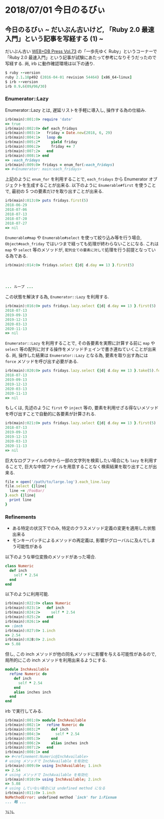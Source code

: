 # 2018/07/01 今日のるびぃ

## 今日のるびぃ ~ だいぶん古いけど, 「Ruby 2.0 最速入門」という記事を写経する (1) ~

だいぶん古い [WEB+DB Press Vol.73](http://gihyo.jp/magazine/wdpress/archive/2013/vol73) の「一歩先ゆく Ruby」というコーナーで「Ruby 2.0 最速入門」という記事が試験にあたって参考になりそうだったので写経する. 尚, irb に動作確認環境は以下の通り.

```ruby
$ ruby --version
ruby 2.1.10p492 (2016-04-01 revision 54464) [x86_64-linux]
$ irb --version
irb 0.9.6(09/06/30)
```

### Enumerator::Lazy

Enumerator::Lazy とは, 遅延リストを手軽に導入し, 操作する為の仕組み.

```ruby
irb(main):001:0> require 'date'
=> true
irb(main):002:0> def each_fridays
irb(main):003:1>   friday = Date.new(2018, 6, 29)
irb(main):004:1>   loop do 
irb(main):005:2*     yield friday
irb(main):006:2>     friday += 7
irb(main):007:2>   end
irb(main):008:1> end
=> :each_fridays
irb(main):009:0> fridays = enum_for(:each_fridays)
=> #<Enumerator: main:each_fridays>
```

上記のように `enum_for` を利用することで, `each_fridays` から Enumerator オブジェクトを生成することが出来る. 以下のように `Enumerable#first` を使うことで, 最初の 5 つの要素だけを取り出すことが出来る.

```ruby
irb(main):013:0> puts fridays.first(5)
2018-06-29
2018-07-06
2018-07-13
2018-07-20
2018-07-27
=> nil
``` 

`Enumerable#map` や `Enumerable#select` を使って絞り込み等を行う場合, `Object#each_friday` ではいつまで経っても処理が終わらないことになる. これは `map` や `select` 等のメソッドが, `配列全ての要素に対して`処理を行う前提となっている為である.

```ruby
irb(main):014:0> fridays.select {|d| d.day == 13 }.first(5)




... ループ ...
```

この状態を解決する為, `Enumerator::Lazy` を利用する.

```ruby
irb(main):016:0> puts fridays.lazy.select {|d| d.day == 13 }.first(5)
2018-07-13
2019-09-13
2019-12-13
2020-03-13
2020-11-13
=> nil
```

`Enumerator::Lazy` を利用することで, その各要素を実際に計算する前に `map` や `select` 等の配列に対する操作をメソッドチェインで書き連ねていくことが出来る. 尚, 操作した結果は `Enumerator::Lazy` となる為, 要素を取り出す為には `force` メソッドを呼び出す必要がある.

```ruby
irb(main):020:0> puts fridays.lazy.select {|d| d.day == 13 }.take(5).force
2018-07-13
2019-09-13
2019-12-13
2020-03-13
2020-11-13
=> nil
```

もしくは, 先述のように `first` や `inject` 等の, 要素を利用せざる得ないメソッドを呼び出すことで自動的に各要素が計算される.

```ruby
irb(main):021:0> puts fridays.lazy.select {|d| d.day == 13 }.first(5)
2018-07-13
2019-09-13
2019-12-13
2020-03-13
2020-11-13
=> nil
```

巨大なログファイルの中から一部の文字列を検索したい場合にも `lazy` を利用することで, 巨大な中間ファイルを用意することなく検索結果を取り出すことが出来る.

```ruby
file = open('/path/to/large.log').each_line.lazy
file.select {|line|
  line ~= /FooBar/
}.each {|line|
  print line
}
```

### Refinements

* ある特定の状況下でのみ, 特定のクラスメソッド定義の変更を適用した状態出来る
* モンキーパッチによるメソッドの再定義は, 影響がグローバルに及んでしまう可能性がある

以下のような単位変換のメソッドがあった場合.

```ruby
class Numeric
  def inch
    self * 2.54
  end
end
```

以下のように利用可能.

```ruby
irb(main):022:0> class Numeric
irb(main):023:1>   def inch
irb(main):024:2>     self * 2.54
irb(main):025:2>   end
irb(main):026:1> end
=> :inch
irb(main):027:0> 1.inch
=> 2.54
irb(main):028:0> 2.inch
=> 5.08
```

但し, この inch メソッドが他の同名メソッドに影響を与える可能性があるので, 局所的にこの inch メソッドを利用出来るようにする.

```ruby
module InchAvailable
  refine Numeric do
    def inch
      self * 2.54
    end
    alias inches inch
  end
end
```

irb で実行してみる.

```ruby
irb(main):001:0> module InchAvailable
irb(main):002:1>   refine Numeric do
irb(main):003:2*     def inch
irb(main):004:3>       self * 2.54
irb(main):005:3>     end
irb(main):006:2>     alias inches inch
irb(main):007:2>   end
irb(main):008:1> end
=> #<refinement:Numeric@InchAvailable>
# using メソッドで InchAvailable を有効化
irb(main):009:0> using InchAvailable; 1.inch
=> 2.54
# using メソッドで InchAvailable を有効化
irb(main):010:0> using InchAvailable; 2.inch
=> 5.08
# using していない場合には undefined method になる
irb(main):011:0> 1.inch
NoMethodError: undefined method `inch' for 1:Fixnum
... 略 ...
```

ﾌﾑﾌﾑ.
